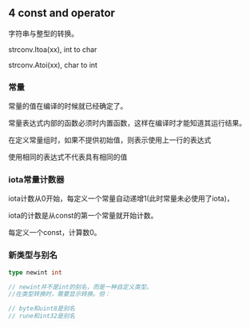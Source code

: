 ## 4 const and operator

 字符串与整型的转换。

strconv.Itoa(xx),  int to char

strconv.Atoi(xx),  char to int



### 常量

常量的值在编译的时候就已经确定了。

常量表达式内部的函数必须时内置函数，这样在编译时才能知道其运行结果。

在定义常量组时，如果不提供初始值，则表示使用上一行的表达式

使用相同的表达式不代表具有相同的值



### iota常量计数器

iota计数从0开始，每定义一个常量自动递增1(此时常量未必使用了iota)，

iota的计数是从const的第一个常量就开始计数。

每定义一个const，计算数0。

 

### 新类型与别名

```go
type newint int

// newint并不是int的别名，而是一种自定义类型。
//在类型转换时，需要显示转换。但：

// byte和uint8是别名
// rune和int32是别名

```

